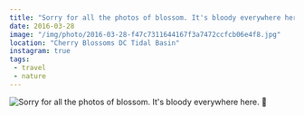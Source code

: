 ```yaml
---
title: "Sorry for all the photos of blossom. It's bloody everywhere here. 🌸"
date: 2016-03-28
image: "/img/photo/2016-03-28-f47c7311644167f3a7472ccfcb06e4f8.jpg"
location: "Cherry Blossoms DC Tidal Basin"
instagram: true
tags:
 - travel
 - nature
---
```


![Sorry for all the photos of blossom. It's bloody everywhere here. 🌸](/img/photo/2016-03-28-f47c7311644167f3a7472ccfcb06e4f8.jpg)

